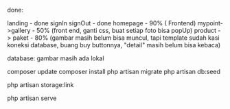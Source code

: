 
done:

landing - done
signIn signOut - done
homepage - 90% ( Frontend)
mypoint->gallery - 50% (front end, ganti css, buat setiap foto bisa popUp)
product -> paket - 80% (gambar masih belum bisa muncul, tapi template sudah kasi koneksi database, buang buy buttonnya, "detail" masih belum bisa kebaca)















database:
gambar masih ada lokal





composer update
composer install
php artisan migrate
php artisan db:seed

php artisan storage:link


php artisan serve
